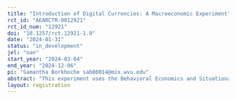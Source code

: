 ```yaml
---
title: "Introduction of Digital Currencies: A Macroeconomic Experiment"
rct_id: "AEARCTR-0012921"
rct_id_num: "12921"
doi: "10.1257/rct.12921-1.0"
date: "2024-01-31"
status: "in_development"
jel: "nan"
start_year: "2024-03-04"
end_year: "2024-12-06"
pi: "Samantha Borkhoche sab00014@mix.wvu.edu"
abstract: "This experiment uses the Behavioral Economics and Situational Testing (BEAST) Lab at West Virginia University (WVU) and a pool of undergraduate students to test the existence of private currencies, like Bitcoin, and central bank digital currencies (CBDC), on consumer behavior in an economy. The aim of the experiment is to provide incentives to the consumer to use one of the three currencies to purchase the Good to test their currency portfolio throughout the game. First, the private currency competes with a typical fiat currency, and then the private currency competes with a CBDC. The implication for this experiment is to suggest whether a CBDC could drive out the use of private currency or if preconceived notions of government provide a disincentive to consumers to hold CBDC and allow for a preference for private currency. We hypothesize that incentives can be used to draw consumers toward using CBDC over private currency. "
layout: registration
---
```


